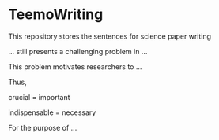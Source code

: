 # TeemoWriting
This repository stores the sentences for science paper writing

... still presents a challenging problem in ...

This problem motivates researchers to ...

Thus,

crucial = important

indispensable = necessary

For the purpose of ...

